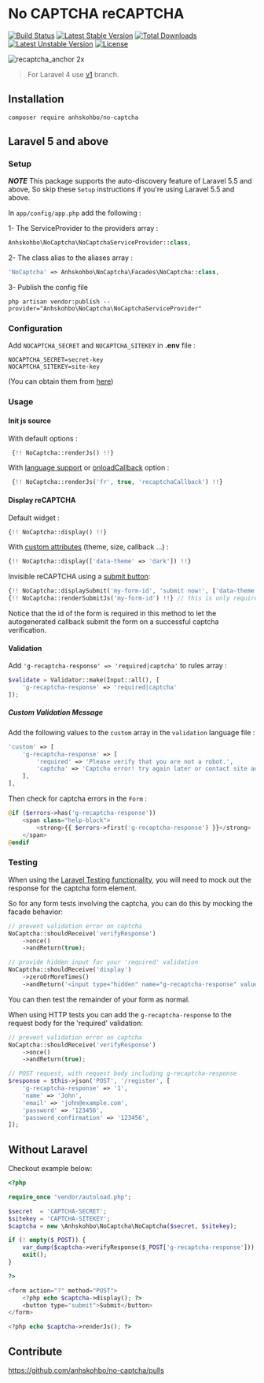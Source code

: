 No CAPTCHA reCAPTCHA
==========

[![Build Status](https://travis-ci.org/anhskohbo/no-captcha.svg?branch=master&style=flat-square)](https://travis-ci.org/anhskohbo/no-captcha)
[![Latest Stable Version](https://poser.pugx.org/anhskohbo/no-captcha/v/stable)](https://packagist.org/packages/anhskohbo/no-captcha)
[![Total Downloads](https://poser.pugx.org/anhskohbo/no-captcha/downloads)](https://packagist.org/packages/anhskohbo/no-captcha)
[![Latest Unstable Version](https://poser.pugx.org/anhskohbo/no-captcha/v/unstable)](https://packagist.org/packages/anhskohbo/no-captcha)
[![License](https://poser.pugx.org/anhskohbo/no-captcha/license)](https://packagist.org/packages/anhskohbo/no-captcha)

![recaptcha_anchor 2x](https://cloud.githubusercontent.com/assets/1529454/5291635/1c426412-7b88-11e4-8d16-46161a081ece.gif)

> For Laravel 4 use [v1](https://github.com/anhskohbo/no-captcha/tree/v1) branch.

## Installation

```
composer require anhskohbo/no-captcha
```

## Laravel 5 and above

### Setup

**_NOTE_** This package supports the auto-discovery feature of Laravel 5.5 and above, So skip these `Setup` instructions if you're using Laravel 5.5 and above.

In `app/config/app.php` add the following :

1- The ServiceProvider to the providers array :

```php
Anhskohbo\NoCaptcha\NoCaptchaServiceProvider::class,
```

2- The class alias to the aliases array :

```php
'NoCaptcha' => Anhskohbo\NoCaptcha\Facades\NoCaptcha::class,
```

3- Publish the config file

```ssh
php artisan vendor:publish --provider="Anhskohbo\NoCaptcha\NoCaptchaServiceProvider"
```

### Configuration

Add `NOCAPTCHA_SECRET` and `NOCAPTCHA_SITEKEY` in **.env** file :

```
NOCAPTCHA_SECRET=secret-key
NOCAPTCHA_SITEKEY=site-key
```

(You can obtain them from [here](https://www.google.com/recaptcha/admin))

### Usage

#### Init js source

With default options :

```php
 {!! NoCaptcha::renderJs() !!}
```

With [language support](https://developers.google.com/recaptcha/docs/language) or [onloadCallback](https://developers.google.com/recaptcha/docs/display#explicit_render) option :

```php
 {!! NoCaptcha::renderJs('fr', true, 'recaptchaCallback') !!}
```

#### Display reCAPTCHA

Default widget :

```php
{!! NoCaptcha::display() !!}
```

With [custom attributes](https://developers.google.com/recaptcha/docs/display#render_param) (theme, size, callback ...) :

```php
{!! NoCaptcha::display(['data-theme' => 'dark']) !!}
```

Invisible reCAPTCHA using a [submit button](https://developers.google.com/recaptcha/docs/invisible):

```php
{!! NoCaptcha::displaySubmit('my-form-id', 'submit now!', ['data-theme' => 'dark']) !!}
{!! NoCaptcha::renderSubmitJs('my-form-id') !!} // this is only required if you don't have custom `data-callback`
```
Notice that the id of the form is required in this method to let the autogenerated
callback submit the form on a successful captcha verification.

#### Validation

Add `'g-recaptcha-response' => 'required|captcha'` to rules array :

```php
$validate = Validator::make(Input::all(), [
	'g-recaptcha-response' => 'required|captcha'
]);

```

##### Custom Validation Message

Add the following values to the `custom` array in the `validation` language file :

```php
'custom' => [
    'g-recaptcha-response' => [
        'required' => 'Please verify that you are not a robot.',
        'captcha' => 'Captcha error! try again later or contact site admin.',
    ],
],
```

Then check for captcha errors in the `Form` :

```php
@if ($errors->has('g-recaptcha-response'))
    <span class="help-block">
        <strong>{{ $errors->first('g-recaptcha-response') }}</strong>
    </span>
@endif
```

### Testing

When using the [Laravel Testing functionality](http://laravel.com/docs/5.5/testing), you will need to mock out the response for the captcha form element.

So for any form tests involving the captcha, you can do this by mocking the facade behavior:

```php
// prevent validation error on captcha
NoCaptcha::shouldReceive('verifyResponse')
    ->once()
    ->andReturn(true);

// provide hidden input for your 'required' validation
NoCaptcha::shouldReceive('display')
    ->zeroOrMoreTimes()
    ->andReturn('<input type="hidden" name="g-recaptcha-response" value="1" />');
```

You can then test the remainder of your form as normal.

When using HTTP tests you can add the `g-recaptcha-response` to the request body for the 'required' validation:

```php
// prevent validation error on captcha
NoCaptcha::shouldReceive('verifyResponse')
    ->once()
    ->andReturn(true);

// POST request, with request body including g-recaptcha-response
$response = $this->json('POST', '/register', [
    'g-recaptcha-response' => '1',
    'name' => 'John',
    'email' => 'john@example.com',
    'password' => '123456',
    'password_confirmation' => '123456',
]);
```

## Without Laravel

Checkout example below:

```php
<?php

require_once "vendor/autoload.php";

$secret  = 'CAPTCHA-SECRET';
$sitekey = 'CAPTCHA-SITEKEY';
$captcha = new \Anhskohbo\NoCaptcha\NoCaptcha($secret, $sitekey);

if (! empty($_POST)) {
    var_dump($captcha->verifyResponse($_POST['g-recaptcha-response']));
    exit();
}

?>

<form action="?" method="POST">
    <?php echo $captcha->display(); ?>
    <button type="submit">Submit</button>
</form>

<?php echo $captcha->renderJs(); ?>
```

## Contribute

https://github.com/anhskohbo/no-captcha/pulls
